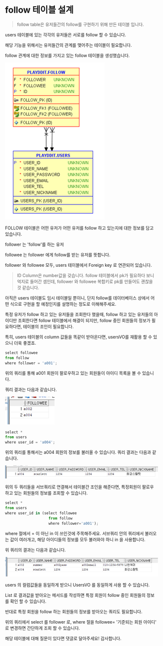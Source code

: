 # follow 테이블 설계

> follow table은 유저들간의 follow를 구현하기 위해 만든 테이블 입니다.

users 테이블에 있는 각각의  유저들은 서로를 follow 할 수 있습니다.

해당 기능을 위해서는 유저들간의 관계를 맺어주는 테이블이 필요합니다.

follow 관계에 대한 정보를 가지고 있는 follow 테이블을 생성했습니다.

![img](table.png)

FOLLOW 테이블은 어떤 유저가 어떤 유저를 follow 하고 있는지에 대한 정보를 담고 있습니다.

follower 는 'follow'를 하는 유저

followee 는 follower 에게 follow를 받는 유저를 뜻합니다.

follower 와 followee 모두, users 테이블에서 Foreign key 로 연관되어 있습니다.

> ID Column은 number값을 갖습니다. follow 테이블에서 pk가 필요하다 보니 억지로 들어간 셈인데, follower 와 followee 복합키로 pk를 만들어도 괜찮을 것 같습니다.

아직은 users 테이블도 임시 테이블일 뿐이니, 단지 follow를 데이터베이스 상에서 어떤 식으로 구현을 할 예정인지를 설명하는 정도로 이해해주세요.

특정 유저가 follow 하고 있는 유저들을 조회한다 했을때, follow 하고 있는 유저들의 아이디만 조회한다면 follow 테이블에서 해결이 되지만, follow 중인 회원들의 정보가 필요하다면, 테이블의 조인이 필요합니다.

특히, users 테이블의 column 값들을 똑같이 받아온다면, usersVO를 재활용 할 수 있으니 더욱 좋겠죠.

```jsx
select followee
from follow
where follower = 'a001';
```

위의 쿼리를 통해 a001 회원이 팔로우하고 있는 회원들이 아이디 목록을 볼 수 있습니다.

쿼리 결과는 다음과 같습니다.

![img](1.png)

```jsx
select *
from users
where user_id = 'a004';
```

위의 쿼리를 통해서는 a004 회원의 정보를 불러올 수 있습니다. 쿼리 결과는 다음과 같습니다.

![img](2.png)

위의 두 쿼리들을 서브쿼리로 연결해서 테이블간 조인을 해준다면, 특정회원이 팔로우 하고 있는 회원들의 정보를 조회할 수 있습니다.

```jsx
select *
from users
where user_id in (select followee 
					from follow
					where follower='a001');
```

where 절에서 = 이 아닌 in 이 쓰인것에 주목해주세요. 서브쿼리 안의 쿼리에서 불러오는 값이 여러개고, 해당 아이디들의 정보를 모두 불러와야 하니 in 을 사용합니다.

위 쿼리의 결과는 다음과 같습니다.

![img](3.png)

users 의 컬럼값들을 동일하게 받으니 UsersVO 를 동일하게 사용 할 수 있습니다.

List<UsersVO> 로 결과값을 받아오는 메서드를 작성하면 특정 회원이 follow 중인 회원들의 정보를 확인 할 수 있습니다. 

반대로 특정 회원을 follow 하는 회원들의 정보를 받아오는 쿼리도 필요합니다.

위의 쿼리에서 select 를 follower 로, where 절을 followee= '기준되는 회원 아이디' 로 변경하면 간단하게 조회 할 수 있습니다.

해당 테이블에 대해 질문이 있다면 댓글로 달아주세요! 감사합니다.